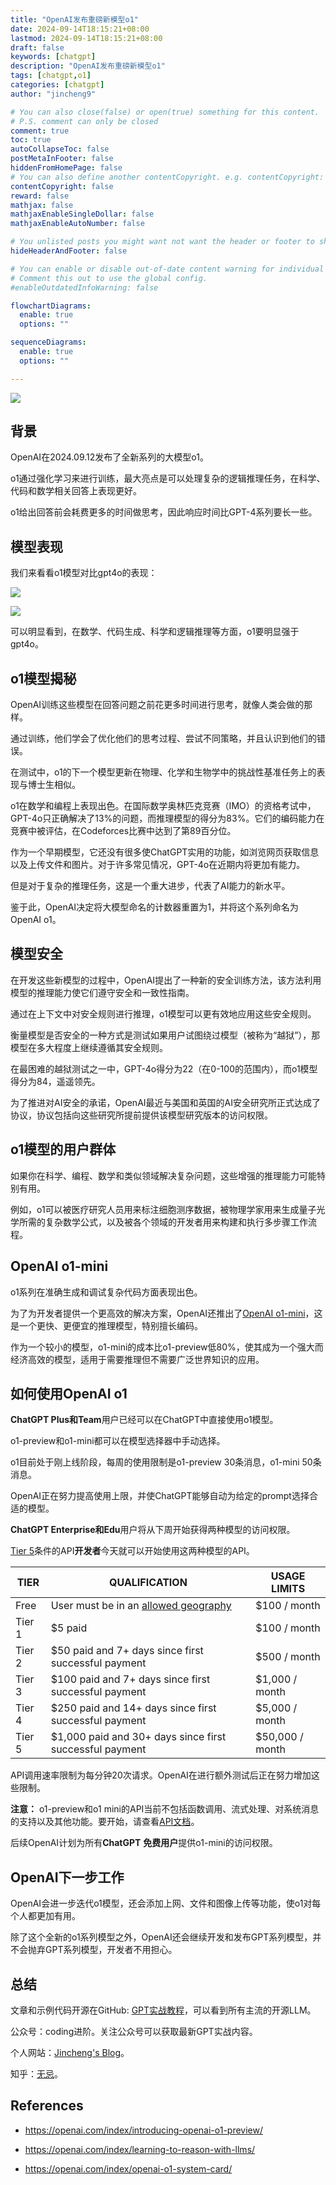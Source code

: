 ```yaml
---
title: "OpenAI发布重磅新模型o1"
date: 2024-09-14T18:15:21+08:00
lastmod: 2024-09-14T18:15:21+08:00
draft: false
keywords: [chatgpt]
description: "OpenAI发布重磅新模型o1"
tags: [chatgpt,o1]
categories: [chatgpt]
author: "jincheng9"

# You can also close(false) or open(true) something for this content.
# P.S. comment can only be closed
comment: true
toc: true
autoCollapseToc: false
postMetaInFooter: false
hiddenFromHomePage: false
# You can also define another contentCopyright. e.g. contentCopyright: "This is another copyright."
contentCopyright: false
reward: false
mathjax: false
mathjaxEnableSingleDollar: false
mathjaxEnableAutoNumber: false

# You unlisted posts you might want not want the header or footer to show
hideHeaderAndFooter: false

# You can enable or disable out-of-date content warning for individual post.
# Comment this out to use the global config.
#enableOutdatedInfoWarning: false

flowchartDiagrams:
  enable: true
  options: ""

sequenceDiagrams: 
  enable: true
  options: ""

---
```


![](/img/wechat.png)

## 背景

OpenAI在2024.09.12发布了全新系列的大模型o1。

o1通过强化学习来进行训练，最大亮点是可以处理复杂的逻辑推理任务，在科学、代码和数学相关回答上表现更好。

o1给出回答前会耗费更多的时间做思考，因此响应时间比GPT-4系列要长一些。

## 模型表现

我们来看看o1模型对比gpt4o的表现：

![](/img/o1_result1.png)



![](/img/o1_result2.png)

可以明显看到，在数学、代码生成、科学和逻辑推理等方面，o1要明显强于gpt4o。



## o1模型揭秘

OpenAI训练这些模型在回答问题之前花更多时间进行思考，就像人类会做的那样。

通过训练，他们学会了优化他们的思考过程、尝试不同策略，并且认识到他们的错误。

在测试中，o1的下一个模型更新在物理、化学和生物学中的挑战性基准任务上的表现与博士生相似。

o1在数学和编程上表现出色。在国际数学奥林匹克竞赛（IMO）的资格考试中，GPT-4o只正确解决了13%的问题，而推理模型的得分为83%。它们的编码能力在竞赛中被评估，在Codeforces比赛中达到了第89百分位。

作为一个早期模型，它还没有很多使ChatGPT实用的功能，如浏览网页获取信息以及上传文件和图片。对于许多常见情况，GPT-4o在近期内将更加有能力。

但是对于复杂的推理任务，这是一个重大进步，代表了AI能力的新水平。

鉴于此，OpenAI决定将大模型命名的计数器重置为1，并将这个系列命名为OpenAI o1。

## 模型安全

在开发这些新模型的过程中，OpenAI提出了一种新的安全训练方法，该方法利用模型的推理能力使它们遵守安全和一致性指南。

通过在上下文中对安全规则进行推理，o1模型可以更有效地应用这些安全规则。

衡量模型是否安全的一种方式是测试如果用户试图绕过模型（被称为“越狱”），那模型在多大程度上继续遵循其安全规则。

在最困难的越狱测试之一中，GPT-4o得分为22（在0-100的范围内），而o1模型得分为84，遥遥领先。

为了推进对AI安全的承诺，OpenAI最近与美国和英国的AI安全研究所正式达成了协议，协议包括向这些研究所提前提供该模型研究版本的访问权限。

## o1模型的用户群体

如果你在科学、编程、数学和类似领域解决复杂问题，这些增强的推理能力可能特别有用。

例如，o1可以被医疗研究人员用来标注细胞测序数据，被物理学家用来生成量子光学所需的复杂数学公式，以及被各个领域的开发者用来构建和执行多步骤工作流程。

## OpenAI o1-mini

o1系列在准确生成和调试复杂代码方面表现出色。

为了为开发者提供一个更高效的解决方案，OpenAI还推出了[OpenAI o1-mini](https://openai.com/index/openai-o1-mini-advancing-cost-efficient-reasoning/)，这是一个更快、更便宜的推理模型，特别擅长编码。

作为一个较小的模型，o1-mini的成本比o1-preview低80%，使其成为一个强大而经济高效的模型，适用于需要推理但不需要广泛世界知识的应用。

## 如何使用OpenAI o1

**ChatGPT Plus和Team**用户已经可以在ChatGPT中直接使用o1模型。

o1-preview和o1-mini都可以在模型选择器中手动选择。

o1目前处于刚上线阶段，每周的使用限制是o1-preview 30条消息，o1-mini 50条消息。

OpenAI正在努力提高使用上限，并使ChatGPT能够自动为给定的prompt选择合适的模型。



**ChatGPT Enterprise和Edu**用户将从下周开始获得两种模型的访问权限。



[Tier 5](https://platform.openai.com/docs/guides/rate-limits/usage-tiers)条件的API**开发者**今天就可以开始使用这两种模型的API。

| TIER   | QUALIFICATION                                                | USAGE LIMITS    |
| ------ | ------------------------------------------------------------ | --------------- |
| Free   | User must be in an [allowed geography](https://platform.openai.com/docs/supported-countries) | $100 / month    |
| Tier 1 | $5 paid                                                      | $100 / month    |
| Tier 2 | $50 paid and 7+ days since first successful payment          | $500 / month    |
| Tier 3 | $100 paid and 7+ days since first successful payment         | $1,000 / month  |
| Tier 4 | $250 paid and 14+ days since first successful payment        | $5,000 / month  |
| Tier 5 | $1,000 paid and 30+ days since first successful payment      | $50,000 / month |

API调用速率限制为每分钟20次请求。OpenAI在进行额外测试后正在努力增加这些限制。

**注意：** o1-preview和o1 mini的API当前不包括函数调用、流式处理、对系统消息的支持以及其他功能。要开始，请查看[API文档](http://platform.openai.com/docs/guides/reasoning)。



后续OpenAI计划为所有**ChatGPT** **免费用户**提供o1-mini的访问权限。

## OpenAI下一步工作

OpenAI会进一步迭代o1模型，还会添加上网、文件和图像上传等功能，使o1对每个人都更加有用。

除了这个全新的o1系列模型之外，OpenAI还会继续开发和发布GPT系列模型，并不会抛弃GPT系列模型，开发者不用担心。



## 总结

文章和示例代码开源在GitHub: [GPT实战教程](https://github.com/jincheng9/gpt-tutorial)，可以看到所有主流的开源LLM。

公众号：coding进阶。关注公众号可以获取最新GPT实战内容。

个人网站：[Jincheng's Blog](https://jincheng9.github.io/)。

知乎：[无忌](https://www.zhihu.com/people/thucuhkwuji)。



## References

* https://openai.com/index/introducing-openai-o1-preview/

* https://openai.com/index/learning-to-reason-with-llms/

* https://openai.com/index/openai-o1-system-card/


